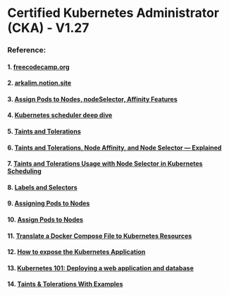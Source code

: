 # Certified Kubernetes Administrator (CKA) - V1.27

### Reference:
#### 1. [freecodecamp.org](https://www.freecodecamp.org/news/certified-kubernetes-administrator-study-guide-cka/)
#### 2. [arkalim.notion.site](https://arkalim.notion.site/Kubernetes-c64b2976b0364cc69864490edef33717)
#### 3. [Assign Pods to Nodes, nodeSelector, Affinity Features](https://medium.com/kubernetes-tutorials/learn-how-to-assign-pods-to-nodes-in-kubernetes-using-nodeselector-and-affinity-features-e62c437f3cf8)
#### 4. [Kubernetes scheduler deep dive](https://dev.to/danielepolencic/kubernetes-scheduler-deep-dive-3phj)
#### 5. [Taints and Tolerations](https://kubernetes.io/docs/concepts/scheduling-eviction/taint-and-toleration/)
#### 6. [Taints and Tolerations, Node Affinity, and Node Selector — Explained](https://medium.com/saas-infra/taints-and-tolerations-node-affinity-and-node-selector-explained-f329653c2bc6)
#### 7. [Taints and Tolerations Usage with Node Selector in Kubernetes Scheduling](https://opstree.com/blog/2021/05/11/taints-and-tolerations-usage-with-node-selector-in-kubernetes-scheduling/)
#### 8. [Labels and Selectors](https://kubernetes.io/docs/concepts/overview/working-with-objects/labels/)
#### 9. [Assigning Pods to Nodes](https://kubernetes.io/docs/concepts/scheduling-eviction/assign-pod-node/)
#### 10. [Assign Pods to Nodes](https://kubernetes.io/docs/tasks/configure-pod-container/assign-pods-nodes/)
#### 11. [Translate a Docker Compose File to Kubernetes Resources](https://kubernetes.io/docs/tasks/configure-pod-container/translate-compose-kubernetes/)
#### 12. [How to expose the Kubernetes Application](https://medium.com/weles-ai/how-to-expose-the-kubernetes-application-68cb30ea15c7)
#### 13. [Kubernetes 101: Deploying a web application and database](https://www.endpointdev.com/blog/2022/01/kubernetes-101/)
#### 14. [Taints & Tolerations With Examples](https://blog.kubecost.com/blog/kubernetes-taints/)
